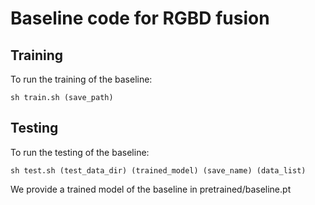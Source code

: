 # Baseline code for RGBD fusion

## Training
To run the training of the baseline:

```
sh train.sh (save_path)
```

## Testing
To run the testing of the baseline:

```
sh test.sh (test_data_dir) (trained_model) (save_name) (data_list)
```
We provide a trained model of the baseline in pretrained/baseline.pt
